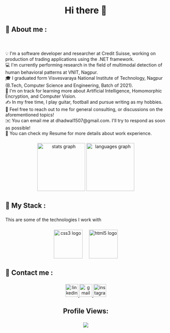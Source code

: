 <h1 align="center">Hi there 👋</h1>

###

<h2 align="left">👨 About me :</h2>

###

<br clear="both">

<p align="center"></p>

<p align="left"> 💡   I'm a software developer and researcher at Credit Suisse, working on production of trading applications using the .NET framework.<br>
💻  I'm currently performing research in the field of multimodal detection of human behavioral patterns at VNIT, Nagpur.<br>
🎓 I graduated form Visvesvaraya National Institute of Technology, Nagpur (B.Tech, Computer Science and Engineering, Batch of 2021).<br>
🌱  I'm on track for learning more about Artificial Intelligence, Homomorphic Encryption, and Computer Vision.<br>
✍️  In my free time, I play guitar, football and pursue writing as my hobbies.<br>
💬  Feel free to reach out to me for general consulting, or discussions on the aforementioned topics!<br>
✉️  You can email me at dhadwal1507@gmail.com. I'll try to respond as soon as possible!<br>
📄  You can check my Resume for more details about work experience.<br>
</p>





###

<div align="center">
  <img src="https://github-readme-stats.vercel.app/api?username=Pedropks&hide_title=false&hide_rank=false&show_icons=true&include_all_commits=true&count_private=true&disable_animations=false&theme=dark&locale=en&hide_border=false&order=1" height="150" alt="stats graph"  />
  <img src="https://github-readme-stats.vercel.app/api/top-langs?username=Pedropks&locale=en&hide_title=false&layout=compact&card_width=320&langs_count=5&theme=dark&hide_border=false&order=2" height="150" alt="languages graph"  />
</div>

###

<h2 align="left">🔮 My Stack :</h2>

###

<p align="left">This are some of the technologies I work with</p>

###

<div align="center">
  <img src="https://cdn.jsdelivr.net/gh/devicons/devicon/icons/css3/css3-original.svg" height="90" alt="css3 logo"  />
  <img width="12" />
  <img src="https://cdn.jsdelivr.net/gh/devicons/devicon/icons/html5/html5-original.svg" height="90" alt="html5 logo"  />
</div>

###

<h2 align="left">💬 Contact me :</h2>

###

<div align="center">
  <a href="https://br.linkedin.com/in/pedro-kowalski-schumacher-57236b271" target="_blank">
    <img src="https://img.shields.io/static/v1?message=LinkedIn&logo=linkedin&label=&color=0077B5&logoColor=white&labelColor=&style=for-the-badge" height="40" alt="linkedin logo"  />
  </a>
  <a href="pedro.k.schumacher@gmail.com" target="_blank">
    <img src="https://img.shields.io/static/v1?message=Gmail&logo=gmail&label=&color=D14836&logoColor=white&labelColor=&style=for-the-badge" height="40" alt="gmail logo"  />
  </a>
  <a href="https://www.instagram.com/pedroks.pks/" target="_blank">
    <img src="https://img.shields.io/static/v1?message=Instagram&logo=instagram&label=&color=E4405F&logoColor=white&labelColor=&style=for-the-badge" height="40" alt="instagram logo"  />
  </a>
</div>

###

<h2 align="center">Profile Views:</h2>

###

<div align="center">
  <img src="https://profile-counter.glitch.me/Pedropks/count.svg?"  />
</div>

###

